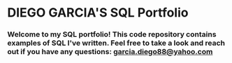 # **DIEGO GARCIA'S SQL Portfolio**
### Welcome to my SQL portfolio! This code repository contains examples of SQL I've written. Feel free to take a look and reach out if you have any questions: garcia.diego88@yahoo.com
